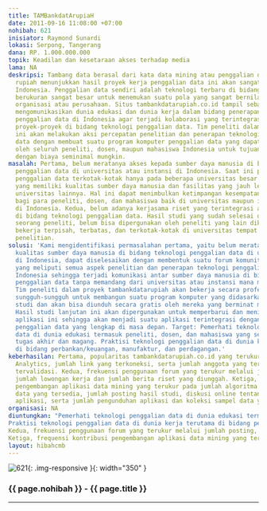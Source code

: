 ```yaml
---
title: TAMBankdatArupiaH
date: 2011-09-16 11:08:00 +07:00
nohibah: 621
inisiator: Raymond Sunardi
lokasi: Serpong, Tangerang
dana: RP. 1.000.000.000
topik: Keadilan dan kesetaraan akses terhadap media
lama: NA
deskripsi: Tambang data berasal dari kata data mining atau penggalian data, sedangkan
  rupiah menunjukkan hasil proyek kerja penggalian data ini akan sangat bernilai bagi
  Indonesia. Penggalian data sendiri adalah teknologi terbaru di bidang database yang
  berukuran sangat besar untuk menemukan suatu pola yang sangat bernilai bagi suatu
  organisasi atau perusahaan. Situs tambankdatarupiah.co.id tampil sebagai media yang
  mengomunikasikan dunia edukasi dan dunia kerja dalam bidang penerapan teknologi
  penggalian data di Indonesia agar terjadi kolaborasi yang terintegrasi dalam penyelesaian
  proyek-proyek di bidang teknologi penggalian data. Tim peneliti dalam proyek tambankdatarupiah.co.id
  ini akan melakukan aksi percepatan penelitian dan penerapan teknologi penggalian
  data dengan membuat suatu program komputer penggalian data yang dapat dipergunakan
  oleh seluruh peneliti, dosen, maupun mahasiswa Indonesia untuk tujuan penelitian
  dengan biaya seminimal mungkin.
masalah: Pertama, belum meratanya akses kepada sumber daya manusia di bidang teknologi
  penggalian data di universitas atau instansi di Indonesia. Saat ini penelitian teknologi
  penggalian data terkotak-kotak hanya pada beberapa universitas besar di Indonesia
  yang memiliki kualitas sumber daya manusia dan fasilitas yang jauh lebih baik dibandingkan
  universitas lainnya. Hal ini dapat menimbulkan ketimpangan kesempatan yang sama
  bagi para peneliti, dosen, dan mahasiswa baik di universitas maupun instansi lainnya
  di Indonesia. Kedua, belum adanya kerjasama riset yang terintegrasi antar peneliti
  di bidang teknologi penggalian data. Hasil studi yang sudah selesai dilakukan oleh
  seorang peneliti, belum bisa dipergunakan oleh peneliti yang lain dikarenakan mereka
  bekerja terpisah, terbatas, dan terkotak-kotak di universitas tempat mereka melakukan
  penelitian.
solusi: 'Kami mengidentifikasi permasalahan pertama, yaitu belum meratanya akses kepada
  kualitas sumber daya manusia di bidang teknologi penggalian data di universitas-universitas
  di Indonesia, dapat diselesaikan dengan membentuk suatu forum komunitas yang terintegrasi
  yang meliputi semua aspek penelitian dan penerapan teknologi penggalian data di
  Indonesia sehingga terjadi komunikasi antar sumber daya manusia di bidang teknologi
  penggalian data tanpa memandang dari universitas atau instansi mana mereka berasal.
  Tim peneliti dalam proyek tambankdatarupiah akan bekerja secara profesional dan
  sungguh-sungguh untuk membangun suatu program komputer yang didasarkan pada hasil
  studi dan akan bisa diunduh secara gratis oleh mereka yang berminat meneruskan/mengembangkannya.
  Hasil studi lanjutan ini akan dipergunakan untuk memperbarui dan meningkatkan kecanggihan
  aplikasi ini sehingga akan menjadi suatu aplikasi terintegrasi dengan algoritma
  penggalian data yang lengkap di masa depan. Target: Pemerhati teknologi penggalian
  data di dunia edukasi termasuk peneliti, dosen, dan mahasiswa yang sedang melakukan
  tugas akhir dan magang. Praktisi teknologi penggalian data di dunia kerja terutama
  di bidang perbankan/keuangan, manufaktur, dan perdagangan.'
keberhasilan: Pertama, popularitas tambankdatarupiah.co.id yang terukur pada Google
  Analytics, jumlah link yang terkoneksi, serta jumlah anggota yang terdaftar dan
  tervalidasi. Kedua, frekuensi penggunaan forum yang terukur melalui jumlah posting,
  jumlah lowongan kerja dan jumlah berita riset yang diunggah. Ketiga, frequensi kontribusi
  pengembangan aplikasi data mining yang terukur pada jumlah algoritma teknologi penggalian
  data yang tersedia, jumlah posting hasil studi, diskusi online tentang pengembangan
  aplikasi, serta jumlah pengunduhan aplikasi dan koleksi sampel data yang tersedia.
organisasi: NA
diuntungkan: "Pemerhati teknologi penggalian data di dunia edukasi termasuk peneliti, dosen, dan mahasiswa yang sedang melakukan tugas akhir dan magang. 
Praktisi teknologi penggalian data di dunia kerja terutama di bidang perbankan/keuangan, manufaktur, dan perdagangan."	"Pertama, popularitas tambankdatarupiah.co.id yang terukur pada Google Analytics, jumlah link yang terkoneksi, serta jumlah anggota yang terdaftar dan tervalidasi.
Kedua, frekuensi penggunaan forum yang terukur melalui jumlah posting, jumlah lowongan kerja dan jumlah berita riset yang diunggah.
Ketiga, frequensi kontribusi pengembangan aplikasi data mining yang terukur pada jumlah algoritma teknologi penggalian data yang tersedia, jumlah posting hasil studi, diskusi online tentang pengembangan aplikasi, serta jumlah pengunduhan aplikasi dan koleksi sampel data yang tersedia."
layout: hibahcmb
---
```


![621](/static/img/hibahcmb/621.png){: .img-responsive }{: width="350" }

### {{ page.nohibah }} - {{ page.title }}

---
